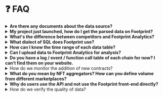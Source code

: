 # ❓ FAQ

<details>

<summary><strong>Are there any documents about the data source?</strong></summary>

There are 3 data sources:

1. On-chain data (DeFi, NFTs, GameFi and etc.)
2. Off-chain data (i.e some token prices come from the Coingecko API)
3. Data uploaded by community

</details>

<details>

<summary><strong>My project just launched, how do I get the parsed data on Footprint?</strong></summary>

If your project is on one of our launched chains, you can submit your contract address to us for parsing via [https://www.notion.so/Contract-Addresses-7989b1592ad24011a508ce3db601bb32](https://www.notion.so/Contract-Addresses-7989b1592ad24011a508ce3db601bb32)

</details>

<details>

<summary><strong>What's the difference between competitors and Footprint Analytics?</strong></summary>

* No code experience, users can easily analyse the data on the chain without writing SQL
* Cross-chain analysis supported
* Combination of on-chain and off-chain data analysis supported
* Ability to upload own data
* Semantic data, and users can quickly understand the complex data on the chain.

</details>

<details>

<summary><strong>What dialect of SQL does Footprint use?</strong></summary>

For fast querying, we use Doris (an OLAP DB), which supports the American National Standards Institute (ANSI).

</details>

<details>

<summary><strong>How can I know the time range of each data table?</strong></summary>

You can open the[ Footprint Datasets & Data Dictionary](https://www.footprint.network/@Footprint/Footprint-Datasets-Data-Dictionary) dashboard and see the `Time period` and `Table Description` for each data table. You can click on the hyperlink for each data table to see the details.

</details>

<details>

<summary><strong>Can I upload data to Footprint Analytics for analysis?</strong></summary>

Yes. Footprint Analytics supports 2 ways to upload your data and cross-analyse it with existing data.

1. Using a CSV or Excel file (see [more](https://www.footprint.network/chart/custom-upload))
2. Using API upload (see [api.md](../guides/api/api.md "mention"))

</details>

<details>

<summary><strong>Do you have a log / event / function call table of each chain for now? I can’t find them on your website.</strong></summary>

We do have these data tables, but the amount of raw data is too large and not yet available to the public. If you need to use them, you can join [our Discord community](https://discord.gg/3HYaR6USM7) and contact the administrator to get access to them.

</details>

<details>

<summary>How do we monitor the addition of new contracts?</summary>

Getting new contract addresses from external sources was our early practice, and we have now iterated to an automated solution that identifies contract addresses from our own foundation tables (`transactions`, `token_transfers` and etc.). When incremental node data is found to contain contract addresses that are not included in the database yet, the mechanism will automatically collect them.

</details>

<details>

<summary><strong>What do you mean by NFT aggregators? How can you define volume from different marketplaces?</strong></summary>

An NFT marketplace aggregator consolidates the listing inventory of multiple different marketplaces, allowing users to gain full transparency of the market and also buy and sell NFTs in bulk without having to interact with each separate marketplace. We regard NFT aggregators as a marketplace from the event parsing process.&#x20;

Aggregators transactions will not only have the marketplace name, but the aggregator name will be included too. In special cases( such as more than 2 aggregators are involved) we will just display the name of the first aggregator trigger the trade.

</details>

<details>

<summary><strong>Why do users use the API and not use the Footprint front-end directly?</strong></summary>

Footprint's front-end UI is very powerful in terms of analytics and can meet most data analysis and visualization needs. The API service is mainly for enterprise level customers, who have higher requirements for data, data analysis or simply want to use the programming interface to integrate the data from Footprint to the applications.

</details>

<details>

<summary>How do we verify the quality of data?</summary>

There are several strategies that we use to validate data:

**Basic validation**

No unusual data is present. Different traditional statistical methods are used for verification. No gaps in time between data are present.

**Logical (internal) validation**

The data makes sense in terms of business metrics. For instance, most lending protocols usually require overcollateralization. Therefore the net deposit amount should be higher than net borrowing amount.

**Cross-validation**

Finally we compare the calculated metrics like TVL and MC with other data platforms

</details>

